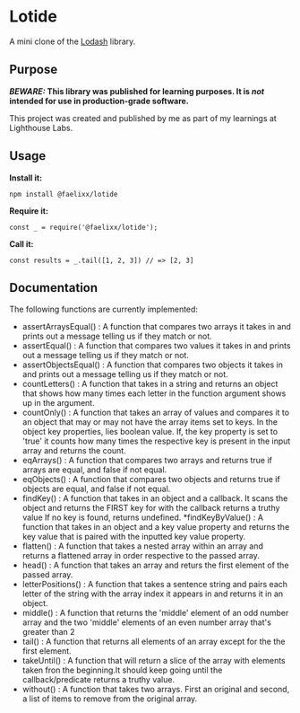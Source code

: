 # Lotide

A mini clone of the [Lodash](https://lodash.com) library.

## Purpose

**_BEWARE:_ This library was published for learning purposes. It is _not_ intended for use in production-grade software.**

This project was created and published by me as part of my learnings at Lighthouse Labs. 

## Usage

**Install it:**

`npm install @faelixx/lotide`

**Require it:**

`const _ = require('@faelixx/lotide');`

**Call it:**

`const results = _.tail([1, 2, 3]) // => [2, 3]`

## Documentation

The following functions are currently implemented:

  * assertArraysEqual() : A function that compares two arrays it takes in and prints out a message telling us if they match or not.
  * assertEqual() : A function that compares two values it takes in and prints out a message telling us if they match or not.
  * assertObjectsEqual() : A function that compares two objects it takes in and prints out a message telling us if they match or not.
  * countLetters() : A function that takes in a string and returns an object that shows how many times each letter in the function argument shows up in the argument.
  * countOnly() : A  function that takes an array of values and compares it to an object that may or may not have the array items set to keys. In the object key properties, lies boolean value. If, the key property is set to 'true' it counts how many times the respective key is present in the input array and returns the count.
  * eqArrays() : A function that compares two arrays and returns true if arrays are equal, and false if not equal.
  * eqObjects() : A function that compares two objects and returns true if objects are equal, and false if not equal.
  * findKey() : A function that takes in an object and a callback. It scans the object and returns the FIRST key for with the callback returns a truthy value If no key is found, returns undefined.
  *findKeyByValue() : A function that takes in an object and a key value property and returns the key value that is paired with the inputted key value property.
  * flatten() : A function that takes a nested array within an array and returns a flattened array in order respective to the passed array.
  * head() : A function that takes an array and returs the first element of the passed array.
  * letterPositions() : A function that takes a sentence string and pairs each letter of the string with the array index it appears in and returns it in an object.
  * middle() : A function that returns the 'middle' element of an odd number array and the two 'middle' elements of an even number array that's greater than 2
  * tail() : A function that returns all elements of an array except for the the first element.
  * takeUntil() : A function that will return a slice of the array with elements taken fron the beginning.It should keep going until the callback/predicate returns a truthy value.
  * without() : A function that takes two arrays. First an original and second, a list of items to remove from the original array.